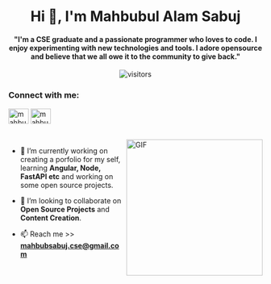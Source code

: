 
<h1 align="center">Hi 👋, I'm Mahbubul Alam Sabuj</h1>


<p>
  <h4 align="center"><b>"I'm a CSE graduate and a passionate programmer who loves to code. I enjoy experimenting with new technologies and tools. I adore opensource and believe that we all owe it to the community to give back."</b></h4>
</p>

<p align="center">
    <img align="center" alt="visitors" src="https://gpvc.arturio.dev/mahbubsabuj" />
</p>

<h3 align="left">Connect with me:</h3>
<p align="left">
<!-- <a href="https://linkedin.com/in/mahbubsabuj" target="blank"><img align="center" src="https://raw.githubusercontent.com/rahuldkjain/github-profile-readme-generator/master/src/images/icons/Social/linked-in-alt.svg" alt="mahbubsabuj" height="30" width="40" /></a> -->
<a href="https://fb.com/sabuj.mahbubul" target="blank"><img align="center" src="https://raw.githubusercontent.com/rahuldkjain/github-profile-readme-generator/master/src/images/icons/Social/facebook.svg" alt="mahbubsabuj" height="30" width="40" /></a>
<a href="https://codeforces.com/profile/newb_ie" target="blank"><img align="center" src="https://raw.githubusercontent.com/rahuldkjain/github-profile-readme-generator/master/src/images/icons/Social/codeforces.svg" alt="mahbubsabuj" height="30" width="40" /></a>
</p>
</h3>
<br>


<img align="right" height="270px" alt="GIF" src="https://c.tenor.com/y2JXkY1pXkwAAAAS/cat-computer.gif" />

- 🌱  I’m currently working on creating a porfolio for my self, learning **Angular, Node, FastAPI etc** and working on some open source projects.

- 👯  I’m looking to collaborate on **Open Source Projects** and **Content Creation**.

- 📫 Reach me >> **mahbubsabuj.cse@gmail.com**
  
<br>
